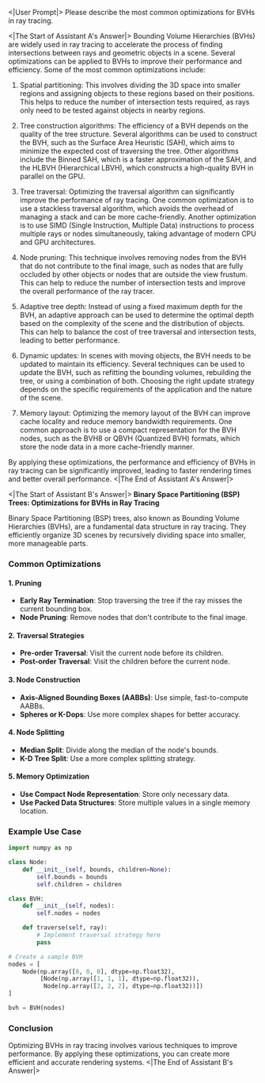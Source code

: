 <|User Prompt|>
Please describe the most common optimizations for BVHs in ray tracing.

<|The Start of Assistant A's Answer|>
Bounding Volume Hierarchies (BVHs) are widely used in ray tracing to accelerate the process of finding intersections between rays and geometric objects in a scene. Several optimizations can be applied to BVHs to improve their performance and efficiency. Some of the most common optimizations include:

1. Spatial partitioning: This involves dividing the 3D space into smaller regions and assigning objects to these regions based on their positions. This helps to reduce the number of intersection tests required, as rays only need to be tested against objects in nearby regions.

2. Tree construction algorithms: The efficiency of a BVH depends on the quality of the tree structure. Several algorithms can be used to construct the BVH, such as the Surface Area Heuristic (SAH), which aims to minimize the expected cost of traversing the tree. Other algorithms include the Binned SAH, which is a faster approximation of the SAH, and the HLBVH (Hierarchical LBVH), which constructs a high-quality BVH in parallel on the GPU.

3. Tree traversal: Optimizing the traversal algorithm can significantly improve the performance of ray tracing. One common optimization is to use a stackless traversal algorithm, which avoids the overhead of managing a stack and can be more cache-friendly. Another optimization is to use SIMD (Single Instruction, Multiple Data) instructions to process multiple rays or nodes simultaneously, taking advantage of modern CPU and GPU architectures.

4. Node pruning: This technique involves removing nodes from the BVH that do not contribute to the final image, such as nodes that are fully occluded by other objects or nodes that are outside the view frustum. This can help to reduce the number of intersection tests and improve the overall performance of the ray tracer.

5. Adaptive tree depth: Instead of using a fixed maximum depth for the BVH, an adaptive approach can be used to determine the optimal depth based on the complexity of the scene and the distribution of objects. This can help to balance the cost of tree traversal and intersection tests, leading to better performance.

6. Dynamic updates: In scenes with moving objects, the BVH needs to be updated to maintain its efficiency. Several techniques can be used to update the BVH, such as refitting the bounding volumes, rebuilding the tree, or using a combination of both. Choosing the right update strategy depends on the specific requirements of the application and the nature of the scene.

7. Memory layout: Optimizing the memory layout of the BVH can improve cache locality and reduce memory bandwidth requirements. One common approach is to use a compact representation for the BVH nodes, such as the BVH8 or QBVH (Quantized BVH) formats, which store the node data in a more cache-friendly manner.

By applying these optimizations, the performance and efficiency of BVHs in ray tracing can be significantly improved, leading to faster rendering times and better overall performance.
<|The End of Assistant A's Answer|>

<|The Start of Assistant B's Answer|>
**Binary Space Partitioning (BSP) Trees: Optimizations for BVHs in Ray Tracing**

Binary Space Partitioning (BSP) trees, also known as Bounding Volume Hierarchies (BVHs), are a fundamental data structure in ray tracing. They efficiently organize 3D scenes by recursively dividing space into smaller, more manageable parts.

### Common Optimizations

#### 1. **Pruning**

- **Early Ray Termination**: Stop traversing the tree if the ray misses the current bounding box.
- **Node Pruning**: Remove nodes that don't contribute to the final image.

#### 2. **Traversal Strategies**

- **Pre-order Traversal**: Visit the current node before its children.
- **Post-order Traversal**: Visit the children before the current node.

#### 3. **Node Construction**

- **Axis-Aligned Bounding Boxes (AABBs)**: Use simple, fast-to-compute AABBs.
- **Spheres or K-Dops**: Use more complex shapes for better accuracy.

#### 4. **Node Splitting**

- **Median Split**: Divide along the median of the node's bounds.
- **K-D Tree Split**: Use a more complex splitting strategy.

#### 5. **Memory Optimization**

- **Use Compact Node Representation**: Store only necessary data.
- **Use Packed Data Structures**: Store multiple values in a single memory location.

### Example Use Case

```python
import numpy as np

class Node:
    def __init__(self, bounds, children=None):
        self.bounds = bounds
        self.children = children

class BVH:
    def __init__(self, nodes):
        self.nodes = nodes

    def traverse(self, ray):
        # Implement traversal strategy here
        pass

# Create a sample BVH
nodes = [
    Node(np.array([0, 0, 0], dtype=np.float32), 
         [Node(np.array([1, 1, 1], dtype=np.float32)), 
          Node(np.array([2, 2, 2], dtype=np.float32))])
]

bvh = BVH(nodes)
```

### Conclusion

Optimizing BVHs in ray tracing involves various techniques to improve performance. By applying these optimizations, you can create more efficient and accurate rendering systems.
<|The End of Assistant B's Answer|>